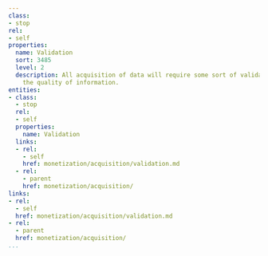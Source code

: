```yaml
---
class:
- stop
rel:
- self
properties:
  name: Validation
  sort: 3485
  level: 2
  description: All acquisition of data will require some sort of validation to ensure
    the quality of information.
entities:
- class:
  - stop
  rel:
  - self
  properties:
    name: Validation
  links:
  - rel:
    - self
    href: monetization/acquisition/validation.md
  - rel:
    - parent
    href: monetization/acquisition/
links:
- rel:
  - self
  href: monetization/acquisition/validation.md
- rel:
  - parent
  href: monetization/acquisition/
...
```

